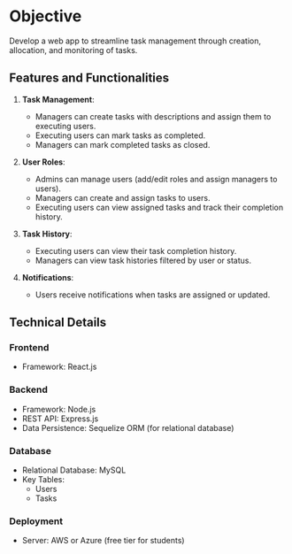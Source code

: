 # Objective
Develop a web app to streamline task management through creation, allocation, and monitoring of tasks.

## Features and Functionalities
1. **Task Management**: 
   - Managers can create tasks with descriptions and assign them to executing users.
   - Executing users can mark tasks as completed.
   - Managers can mark completed tasks as closed.

2. **User Roles**:
   - Admins can manage users (add/edit roles and assign managers to users).
   - Managers can create and assign tasks to users.
   - Executing users can view assigned tasks and track their completion history.

3. **Task History**:
   - Executing users can view their task completion history.
   - Managers can view task histories filtered by user or status.

4. **Notifications**:
   - Users receive notifications when tasks are assigned or updated.

## Technical Details
### Frontend
- Framework: React.js

### Backend
- Framework: Node.js
- REST API: Express.js
- Data Persistence: Sequelize ORM (for relational database)

### Database
- Relational Database: MySQL
- Key Tables:
  - Users
  - Tasks

### Deployment
- Server: AWS or Azure (free tier for students)
